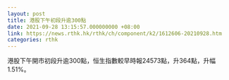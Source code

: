 ```yaml
---
layout: post
title: 港股下午初段升逾300點
date: 2021-09-28 13:15:57.000000000 +08:00
link: https://news.rthk.hk/rthk/ch/component/k2/1612606-20210928.htm
categories: rthk
---
```


港股下午開市初段升逾300點，恒生指數較早時報24573點，升364點，升幅1.51%。
